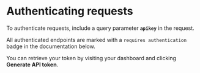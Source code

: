 # Authenticating requests

To authenticate requests, include a query parameter **`apikey`** in the request.

All authenticated endpoints are marked with a `requires authentication` badge in the documentation below.

You can retrieve your token by visiting your dashboard and clicking <b>Generate API token</b>.
